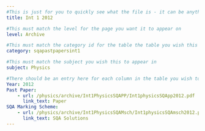 ```yaml
---
#This is just for you to quickly see what the file is - it can be anything you want
title: Int 1 2012

#This must match the level for the page you want it to appear on
level: Archive

#This must match the category id for the table the table you wish this to appear in
category: sqapastpapersint1

#This must match the subject you wish this to appear in
subject: Physics

#There should be an entry here for each column in the table you wish to populate:
Year: 2012
Past Paper:
    - url: /physics/archive/Int1PhysicsSQAPP/Int1physicsSQApp2012.pdf
      link_text: Paper
SQA Marking Scheme:
    - url: /physics/archive/Int1PhysicsSQAMsch/Int1physicsSQAmsch2012.pdf
      link_text: SQA Solutions
---
```


